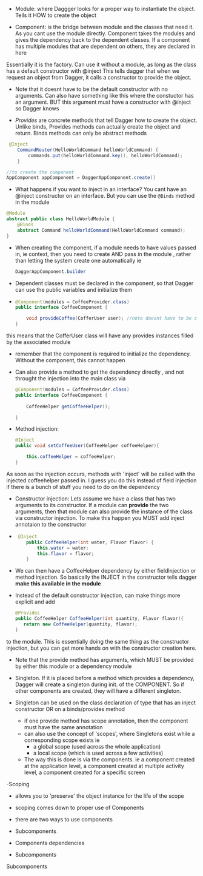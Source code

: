 
- Module: where Daggger looks for a proper way to instantiate the object. Tells it HOW to create the object

- Component: is the bridge between module and the classes that need it. As you cant use the module directly. Component takes the modules and gives the dependency back to the dependent classes. If a component has multiple modules that are dependent on others, they are declared in here


Essentially it is the factory. Can use it without a module, as long as the class has a default constructor with @inject
This tells dagger that when we request an object from Dagger, it calls a constructor to provide the object.


- Note that it doesnt have to be the default constructor with no arguments. Can also have something like this where the constuctor has an argument. BUT this argument must have a constructor with @inject so Dagger knows

- *Provides* are concrete methods that tell Dagger how to create the object. Unlike binds, Provides methods can actually create the object and return. Binds methods can only be abstract methods

```java
 @Inject
    CommandRouter(HelloWorldCommand helloWorldCommand) {
        commands.put(helloWorldCommand.key(), helloWorldCommand);
    }
  ```

```java
//to create the component
AppComponent appComponent = DaggerAppComponent.create()
```

- What happens if you want to inject in an interface? You cant have an @inject constructor on an interface. But you can use the ```@Binds``` method in the module

```java
@Module
abstract public class HelloWorldModule {
    @Binds
    abstract Command helloWorldCommand(HelloWorldCommand command);
}
```


  - When creating the component, if a module needs to have values passed in, ie context, then you need to create AND pass in the module , rather than letting the system create one automatically ie

    ```java
    DaggerAppComponent.builder
    ```


- Dependent classes must be declared in the component, so that Dagger can use the public variables and initialize them

- ```java
  @Component(modules = CoffeeProvider.class)
  public interface CoffeeComponent {
  
      void provideCoffee(CofferUser user); //note doesnt have to be called inject
  }
  ```

this means that the CofferUser class will have any provides instances filled by the associated module

- remember that the component is required to initialize the dependency. Without the component, this cannot happen

- Can also provide a method to get the dependency directly , and not throught the injection into the main class via 

  ```java
  @Component(modules = CoffeeProvider.class)
  public interface CoffeeComponent {
      
      CoffeeHelper getCoffeeHelper();
  
  }
  ```

- Method injection: 

  ```java
  @Inject
  public void setCoffeeUser(CoffeeHelper coffeeHelper){
  
      this.coffeeHelper = coffeeHelper;
  }
  ```

As soon as the injection occurs, methods with 'inject' will be called with the injected coffeehelper passed in. I guess you do this instead of field injection if there is a bunch of stuff you need to do on the dependency



- Constructor injection: Lets assume we have a class that has two arguments to its constructor.
  If a module can **provide** the two arguments, then that module can also provide the instance of the class via constructor injection. To make this happen you MUST add inject annotaion to the constructor

- ```java
   @Inject
      public CoffeeHelper(int water, Flavor flavor) {
          this.water = water;
          this.flavor = flavor;
      }
   ```
  

- We can then have a CoffeeHelper dependency by either fieldInjection or method injection. So basically the INJECT in the constructor tells dagger **make this available in the module**

- Instead of the default constructor injection, can make things more explicit and add

  ``` java 
  @Provides
  public CoffeeHelper CoffeeHelper(int quantity, Flavor flavor){
     return new CoffeeHelper(quantity, flavor);
  }
  ```
  

to the module. This is essentially doing the same thing as the constructor injection, but you can get more hands on with the constructor creation here.

- Note that the provide method has arguments, which MUST be provided by either this module or a dependency module


- Singleton. If it is placed before a method which provides  a dependency, Dagger will create a singleton during init. of the COMPONENT. So if other components are created, they will have a different singleton.
- Singleton can be used on the class declaration of type that has an inject constructor OR on a binds/provides method
  - if one provide method has scope annotation, then the component must have the same annotation
  - can also use the concept of 'scopes', where Singletons exist while a corresponding scope exists ie
    - a global scope (used across the whole application)
    - a local scope (which is used across a few activities)
  - The way this is done is via the components. ie a component created at the application level, a component created at multiple activity level, a component created for a specific screen



-Scoping
- allows you to 'preserve' the object instance for the life of the scope
- scoping comes down to proper use of Components
 - there are two ways to use components
  - Subcomponents
  - Components dependencies

- Subcomponents

Subcomponents

